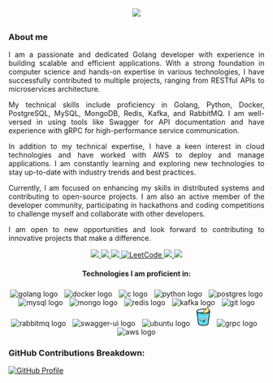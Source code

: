 <h1 align="center">
  <a href="https://git.io/typing-svg">
    <img src="https://readme-typing-svg.herokuapp.com/?lines=Hi+there!;I+am+Javohir+Xasanov&amp;center=true&amp;size=30">
  </a>
</h1>

### About me

<p align="justify">
  I am a passionate and dedicated Golang developer with experience in building scalable and efficient applications. With a strong foundation in computer science and hands-on expertise in various technologies, I have successfully contributed to multiple projects, ranging from RESTful APIs to microservices architecture.
</p>
<p align="justify">
  My technical skills include proficiency in Golang, Python, Docker, PostgreSQL, MySQL, MongoDB, Redis, Kafka, and RabbitMQ. I am well-versed in using tools like Swagger for API documentation and have experience with gRPC for high-performance service communication.
</p>
<p align="justify">
  In addition to my technical expertise, I have a keen interest in cloud technologies and have worked with AWS to deploy and manage applications. I am constantly learning and exploring new technologies to stay up-to-date with industry trends and best practices.
</p>
<p align="justify">
  Currently, I am focused on enhancing my skills in distributed systems and contributing to open-source projects. I am also an active member of the developer community, participating in hackathons and coding competitions to challenge myself and collaborate with other developers.
</p>
<p align="justify">
  I am open to new opportunities and look forward to contributing to innovative projects that make a difference.
</p>



  <p align="center">
    <a href="https://www.linkedin.com/in/javohir-xasanov" target="_blank" alt="Linkedin"> <img src="https://img.shields.io/badge/-Linkedin-0e76a8?style=for-the-badge&logo=Linkedin&logoColor=white&link=https://www.linkedin.com/in/javohir-xasanov" /> </a>
    <a href="https://gitlab.com/Javokhdev/" alt="Gitlab"> <img src="https://img.shields.io/badge/-Gitlab-fe7f09?style=for-the-badge&logo=gitlab&logoColor=white&link=https://gitlab.com/Javokhdev/"/> </a>
      <a href="mailto:javokhdev@gmail.com"> <img src="https://img.shields.io/badge/-Gmail-%23EA4335?style=for-the-badge&logo=gmail&logoColor=white" target="_blank"> </a>
        <a href="https://leetcode.com/u/Javohir_hasanov/">
        <img src="https://img.shields.io/badge/LeetCode-FFA116?style=for-the-badge&logo=leetCode&logoColor=black" alt="LeetCode">
    </a>
    <a href="https://t.me/javohir_khasanov"> <img src="https://img.shields.io/badge/Telegram-26A5E4.svg?style=for-the-badge&logo=Telegram&logoColor=white"> </a>
    <a href="https://www.youtube.com/channel/UCqickl2xcjCYFWB1sNzKldA/" alt="YouTube"> <img src="https://img.shields.io/badge/-YouTube-fe090e?style=for-the-badge&logo=youtube&logoColor=white&link=https://www.youtube.com/channel/UCqickl2xcjCYFWB1sNzKldA/"/> </a>
    
  </p>
  

</p>

<h4 align="center">Technologies I am proficient in:</h4>


###

<div align="center">
  <img src="https://skillicons.dev/icons?i=golang" height="38" alt="golang logo"  />
  <img width="5" />
  <img src="https://skillicons.dev/icons?i=py" height="38" alt="docker logo"  />
  <img width="5" />
  <img src="https://skillicons.dev/icons?i=c" height="38" alt="c logo"  />
  <img width="5" />
  <img src="https://skillicons.dev/icons?i=docker" height="38" alt="python logo"  />
  <img width="5" />
  <img src="https://skillicons.dev/icons?i=postgres" height="38" alt="postgres logo"  />
  <img width="5" />
  <img src="https://skillicons.dev/icons?i=mysql" height="38" alt="mysql logo"  />
  <img width="5" />
  <img src="https://skillicons.dev/icons?i=mongo" height="38" alt="mongo logo"  />
  <img width="5" />
  <img src="https://skillicons.dev/icons?i=redis" height="38" alt="redis logo"  />
  <img width="5" />
  <img src="https://skillicons.dev/icons?i=kafka" height="38" alt="kafka logo"  />
  <img width="5" />
  <img src="https://cdn.jsdelivr.net/gh/devicons/devicon/icons/git/git-original.svg" height="38" alt="git logo"  />
  <img width="5" />
  <img src="https://skillicons.dev/icons?i=rabbitmq" height="38" alt="rabbitmq logo"  />
  <img width="5" />
  <img src="https://static1.smartbear.co/swagger/media/assets/swagger_fav.png" height="38" alt="swagger-ui logo" />
  <img width="5" />
  <img src="https://cdn.jsdelivr.net/npm/simple-icons@v5/icons/ubuntu.svg" height="38" alt="ubuntu logo" />
  <img width="5" />
  <img src="https://raw.githubusercontent.com/gin-gonic/logo/master/color.png" height="38" alt="gin logo" />
  <img width="5" />
  <img src="https://grpc.io/img/logos/grpc-icon-color.png" height="38" alt="grpc logo" />
  <img width="5" />
  <img src="https://a0.awsstatic.com/libra-css/images/logos/aws_smile-header-desktop-en-white_59x35.png" height="38" alt="aws logo" />


</div>

### GitHub Contributions Breakdown:
[![GitHub Profile](https://img.shields.io/badge/Check%20out%20my%20GitHub%20Profile-blue)](https://github.com/Javokhdev)



